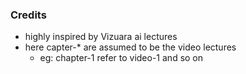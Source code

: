 ### Credits

- highly inspired by Vizuara ai lectures
- here capter-* are assumed to be the video lectures
  - eg: chapter-1 refer to video-1 and so on